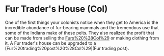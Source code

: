 # Fur Trader's House (Col)

One of the first things your colonists notice when they get to America is the incredible abundance of fur-bearing mammals and the tremendous use that some of the Indians make of these pelts. They also realized the profit that can be made from selling the [Furs%20%28Col%29](fur) or making clothing from it. A Fur trader's house can be upgraded to a [Fur%20trading%20post%20%28Col%29](Fur trading post).